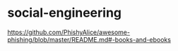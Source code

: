 # social-engineering

https://github.com/PhishyAlice/awesome-phishing/blob/master/README.md#-books-and-ebooks
